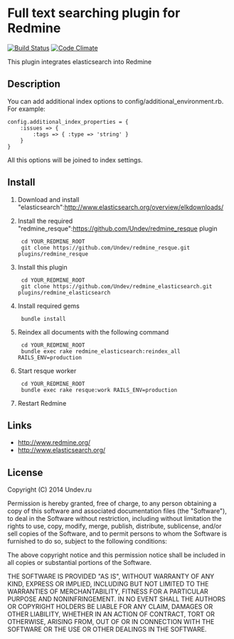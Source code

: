 # Full text searching plugin for Redmine

[![Build Status](https://travis-ci.org/Undev/redmine_elasticsearch.png?branch=master)](https://travis-ci.org/Undev/redmine_elasticsearch)
[![Code Climate](https://codeclimate.com/github/Undev/redmine_elasticsearch.png)](https://codeclimate.com/github/Undev/redmine_elasticsearch)

This plugin integrates elasticsearch into Redmine

## Description

You can add additional index options to config/additional_environment.rb.
For example:

    config.additional_index_properties = {
        :issues => {
            :tags => { :type => 'string' }
        }
    }

All this options will be joined to index settings.

## Install


1. Download and install "elasticsearch":http://www.elasticsearch.org/overview/elkdownloads/
2. Install the required "redmine_resque":https://github.com/Undev/redmine_resque plugin

        cd YOUR_REDMINE_ROOT
        git clone https://github.com/Undev/redmine_resque.git plugins/redmine_resque

3. Install this plugin

        cd YOUR_REDMINE_ROOT
        git clone https://github.com/Undev/redmine_elasticsearch.git plugins/redmine_elasticsearch

4. Install required gems

        bundle install

5. Reindex all documents with the following command

        cd YOUR_REDMINE_ROOT
        bundle exec rake redmine_elasticsearch:reindex_all RAILS_ENV=production

6. Start resque worker

        cd YOUR_REDMINE_ROOT
        bundle exec rake resque:work RAILS_ENV=production

7. Restart Redmine

## Links

- http://www.redmine.org/
- http://www.elasticsearch.org/

## License

Copyright (C) 2014 Undev.ru

Permission is hereby granted, free of charge, to any person obtaining a copy of this software and associated documentation files (the "Software"), to deal in the Software without restriction, including without limitation the rights to use, copy, modify, merge, publish, distribute, sublicense, and/or sell copies of the Software, and to permit persons to whom the Software is furnished to do so, subject to the following conditions:

The above copyright notice and this permission notice shall be included in all copies or substantial portions of the Software.

THE SOFTWARE IS PROVIDED "AS IS", WITHOUT WARRANTY OF ANY KIND, EXPRESS OR IMPLIED, INCLUDING BUT NOT LIMITED TO THE WARRANTIES OF MERCHANTABILITY, FITNESS FOR A PARTICULAR PURPOSE AND NONINFRINGEMENT. IN NO EVENT SHALL THE AUTHORS OR COPYRIGHT HOLDERS BE LIABLE FOR ANY CLAIM, DAMAGES OR OTHER LIABILITY, WHETHER IN AN ACTION OF CONTRACT, TORT OR OTHERWISE, ARISING FROM, OUT OF OR IN CONNECTION WITH THE SOFTWARE OR THE USE OR OTHER DEALINGS IN THE SOFTWARE.
